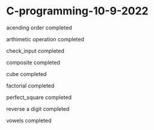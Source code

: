 # C-programming-10-9-2022

acending order completed

arthimetic operation completed

check_input completed

composite completed

cube completed

factorial completed

perfect_square completed

reverse a digit completed

vowels completed
